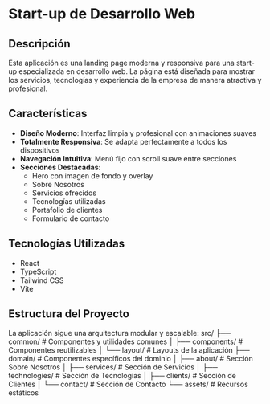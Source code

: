 # Start-up de Desarrollo Web

## Descripción
Esta aplicación es una landing page moderna y responsiva para una start-up especializada en desarrollo web. La página está diseñada para mostrar los servicios, tecnologías y experiencia de la empresa de manera atractiva y profesional.

## Características
- **Diseño Moderno**: Interfaz limpia y profesional con animaciones suaves
- **Totalmente Responsiva**: Se adapta perfectamente a todos los dispositivos
- **Navegación Intuitiva**: Menú fijo con scroll suave entre secciones
- **Secciones Destacadas**:
  - Hero con imagen de fondo y overlay
  - Sobre Nosotros
  - Servicios ofrecidos
  - Tecnologías utilizadas
  - Portafolio de clientes
  - Formulario de contacto

## Tecnologías Utilizadas
- React
- TypeScript
- Tailwind CSS
- Vite

## Estructura del Proyecto
La aplicación sigue una arquitectura modular y escalable:
src/
├── common/ # Componentes y utilidades comunes
│ ├── components/ # Componentes reutilizables
│ └── layout/ # Layouts de la aplicación
├── domain/ # Componentes específicos del dominio
│ ├── about/ # Sección Sobre Nosotros
│ ├── services/ # Sección de Servicios
│ ├── technologies/ # Sección de Tecnologías
│ ├── clients/ # Sección de Clientes
│ └── contact/ # Sección de Contacto
└── assets/ # Recursos estáticos
